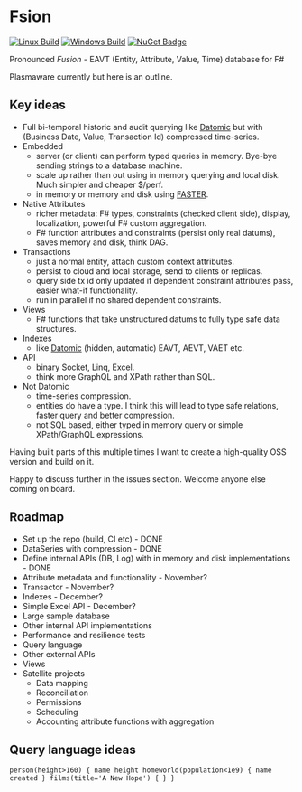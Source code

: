 # Fsion

[![Linux Build](https://travis-ci.org/AnthonyLloyd/Fsion.svg?branch=master)](https://travis-ci.org/AnthonyLloyd/Fsion)
[![Windows Build](https://ci.appveyor.com/api/projects/status/qcpmg6thnmwe09tn/branch/master?svg=true)](https://ci.appveyor.com/project/AnthonyLloyd/Fsion)
[![NuGet Badge](https://buildstats.info/nuget/Fsion)](https://www.nuget.org/packages/Fsion)

Pronounced *Fusion* - EAVT (Entity, Attribute, Value, Time) database for F#

Plasmaware currently but here is an outline.

## Key ideas

- Full bi-temporal historic and audit querying like [Datomic](https://www.datomic.com/) but with (Business Date, Value, Transaction Id) compressed time-series.
- Embedded
    - server (or client) can perform typed queries in memory. Bye-bye sending strings to a database machine.
    - scale up rather than out using in memory querying and local disk. Much simpler and cheaper $/perf.
    - in memory or memory and disk using [FASTER](https://github.com/Microsoft/FASTER).
- Native Attributes
    - richer metadata: F# types, constraints (checked client side), display, localization, powerful F# custom aggregation.
    - F# function attributes and constraints (persist only real datums), saves memory and disk, think DAG.
- Transactions
    - just a normal entity, attach custom context attributes.
    - persist to cloud and local storage, send to clients or replicas.
    - query side tx id only updated if dependent constraint attributes pass, easier what-if functionality.
    - run in parallel if no shared dependent constraints.
- Views
    - F# functions that take unstructured datums to fully type safe data structures.
- Indexes
    - like [Datomic](https://docs.datomic.com/cloud/query/raw-index-access.html) (hidden, automatic) EAVT, AEVT, VAET etc.
- API
    - binary Socket, Linq, Excel.
    - think more GraphQL and XPath rather than SQL.
- Not Datomic
    - time-series compression.
    - entities do have a type. I think this will lead to type safe relations, faster query and better compression.
    - not SQL based, either typed in memory query or simple XPath/GraphQL expressions.

Having built parts of this multiple times I want to create a high-quality OSS version and build on it.

Happy to discuss further in the issues section. Welcome anyone else coming on board.

## Roadmap

- Set up the repo (build, CI etc) - DONE
- DataSeries with compression - DONE
- Define internal APIs (DB, Log) with in memory and disk implementations - DONE
- Attribute metadata and functionality - November?
- Transactor - November?
- Indexes - December?
- Simple Excel API - December?
- Large sample database
- Other internal API implementations
- Performance and resilience tests
- Query language
- Other external APIs
- Views
- Satellite projects
    - Data mapping
    - Reconciliation
    - Permissions
    - Scheduling
    - Accounting attribute functions with aggregation
    
## Query language ideas

```
person(height>160) { name height homeworld(population<1e9) { name created } films(title='A New Hope') { } }
```
